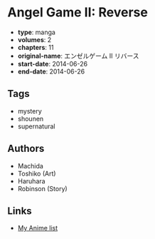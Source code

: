 # Angel Game II: Reverse

-   **type**: manga
-   **volumes**: 2
-   **chapters**: 11
-   **original-name**: エンゼルゲーム II リバース
-   **start-date**: 2014-06-26
-   **end-date**: 2014-06-26

## Tags

-   mystery
-   shounen
-   supernatural

## Authors

-   Machida
-   Toshiko (Art)
-   Haruhara
-   Robinson (Story)

## Links

-   [My Anime list](https://myanimelist.net/manga/86183/Angel_Game_II__Reverse)
